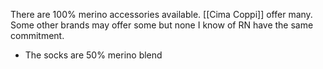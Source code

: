 There are 100% merino accessories available. 
[[Cima Coppi]] offer many. Some other brands may offer some but none I know of RN have the same commitment. 
- The socks are 50% merino blend